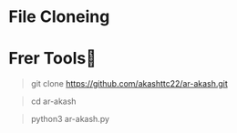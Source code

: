 # File Cloneing
# Frer Tools🤩



>git clone https://github.com/akashttc22/ar-akash.git

>cd ar-akash

>python3 ar-akash.py
